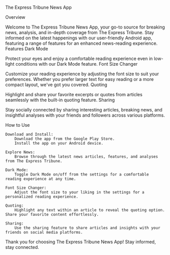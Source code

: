 The Express Tribune News App

Overview

Welcome to The Express Tribune News App, your go-to source for breaking news, analysis, and in-depth coverage from The Express Tribune. Stay informed on the latest happenings with our user-friendly Android app, featuring a range of features for an enhanced news-reading experience.
Features
Dark Mode

Protect your eyes and enjoy a comfortable reading experience even in low-light conditions with our Dark Mode feature.
Font Size Changer

Customize your reading experience by adjusting the font size to suit your preferences. Whether you prefer larger text for easy reading or a more compact layout, we've got you covered.
Quoting

Highlight and share your favorite excerpts or quotes from articles seamlessly with the built-in quoting feature.
Sharing

Stay socially connected by sharing interesting articles, breaking news, and insightful analyses with your friends and followers across various platforms.

How to Use

    Download and Install:
        Download the app from the Google Play Store.
        Install the app on your Android device.

    Explore News:
        Browse through the latest news articles, features, and analyses from The Express Tribune.

    Dark Mode:
        Toggle Dark Mode on/off from the settings for a comfortable reading experience at any time.

    Font Size Changer:
        Adjust the font size to your liking in the settings for a personalized reading experience.

    Quoting:
        Highlight any text within an article to reveal the quoting option. Share your favorite content effortlessly.

    Sharing:
        Use the sharing feature to share articles and insights with your friends on social media platforms.

Thank you for choosing The Express Tribune News App! Stay informed, stay connected.
